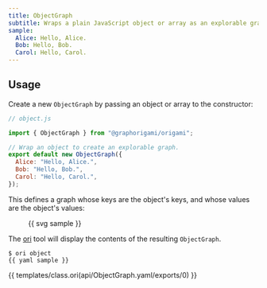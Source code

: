 ```yaml
---
title: ObjectGraph
subtitle: Wraps a plain JavaScript object or array as an explorable graph
sample:
  Alice: Hello, Alice.
  Bob: Hello, Bob.
  Carol: Hello, Carol.
---
```


## Usage

Create a new `ObjectGraph` by passing an object or array to the constructor:

```js
// object.js

import { ObjectGraph } from "@graphorigami/origami";

// Wrap an object to create an explorable graph.
export default new ObjectGraph({
  Alice: "Hello, Alice.",
  Bob: "Hello, Bob.",
  Carol: "Hello, Carol.",
});
```

This defines a graph whose keys are the object's keys, and whose values are the object's values:

<figure>
{{ svg sample }}
</figure>

The [ori](/ori) tool will display the contents of the resulting `ObjectGraph`.

```console
$ ori object
{{ yaml sample }}
```

{{ templates/class.ori(api/ObjectGraph.yaml/exports/0) }}
